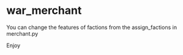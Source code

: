 # war_merchant
You can change the features of factions from the assign_factions in merchant.py

Enjoy
